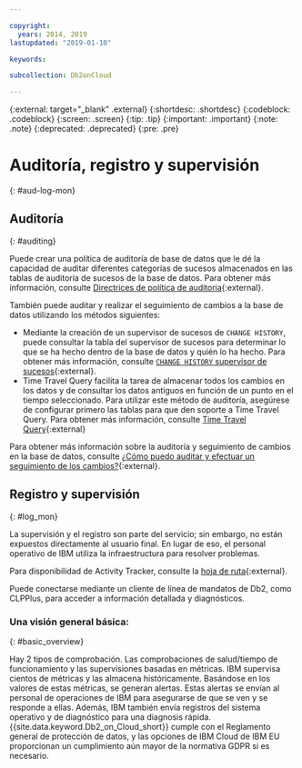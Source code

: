 ```yaml
---

copyright:
  years: 2014, 2019
lastupdated: "2019-01-10"

keywords: 

subcollection: Db2onCloud

---
```


<!-- Attribute definitions --> 
{:external: target="_blank" .external}
{:shortdesc: .shortdesc}
{:codeblock: .codeblock}
{:screen: .screen}
{:tip: .tip}
{:important: .important}
{:note: .note}
{:deprecated: .deprecated}
{:pre: .pre}

# Auditoría, registro y supervisión
{: #aud-log-mon}

## Auditoría
{: #auditing}

Puede crear una política de auditoría de base de datos que le dé la capacidad de auditar diferentes categorías de sucesos almacenados en las tablas de auditoría de sucesos de la base de datos. Para obtener más información, consulte
[Directrices de política de auditoria](https://www.ibm.com/support/knowledgecenter/SSFMBX/com.ibm.swg.im.dashdb.security.doc/doc/audit_policy_guidelines.html){:external}.

También puede auditar y realizar el seguimiento de cambios a la base de datos utilizando los métodos siguientes:
* Mediante la creación de un supervisor de sucesos de `CHANGE HISTORY`, puede consultar la tabla del supervisor de sucesos para determinar lo que se ha hecho dentro de la base de datos y quién lo ha hecho. Para obtener más información, consulte
[`CHANGE HISTORY` supervisor de sucesos](https://www.ibm.com/support/knowledgecenter/en/SSEPGG_11.1.0/com.ibm.db2.luw.sql.ref.doc/doc/r0059363.html){:external}.
* Time Travel Query facilita la tarea de almacenar todos los cambios en los datos y de consultar los datos antiguos en función de un punto en el tiempo seleccionado. Para utilizar este método de auditoría, asegúrese de configurar primero las tablas para que den soporte a Time Travel Query. Para obtener más información, consulte [Time Travel Query](https://developer.ibm.com/answers/questions/426878/how-do-i-use-time-travel-query-in-db2-or-db2-on-cl/){:external}

Para obtener más información sobre la auditoría y seguimiento de cambios en la base de datos, consulte
[¿Cómo puedo auditar y efectuar un seguimiento de los cambios?](https://developer.ibm.com/answers/questions/427780/how-can-i-audit-or-track-changes-dropped-tables-to.html){:external}.

## Registro y supervisión
{: #log_mon}

La supervisión y el registro son parte del servicio; sin embargo, no están expuestos directamente al usuario final. En lugar de eso, el personal operativo de IBM utiliza la infraestructura para resolver problemas.  

Para disponibilidad de Activity Tracker, consulte la [hoja de ruta](https://ibm.biz/db2oncloud-roadmap){:external}.

Puede conectarse mediante un cliente de línea de mandatos de Db2, como CLPPlus, para acceder a información detallada y diagnósticos.

### Una visión general básica:
{: #basic_overview}

Hay 2 tipos de comprobación. Las comprobaciones de salud/tiempo de funcionamiento y las supervisiones basadas en métricas. IBM supervisa cientos de métricas y las almacena históricamente. Basándose en los valores de estas métricas, se generan alertas. Estas alertas se envían al personal de operaciones de IBM para asegurarse de que se ven y se responde a ellas. Además, IBM también envía registros del sistema operativo y de diagnóstico para una diagnosis rápida. {{site.data.keyword.Db2_on_Cloud_short}} cumple con el Reglamento general de protección de datos, y las opciones de IBM Cloud de IBM EU proporcionan un cumplimiento aún mayor de la normativa GDPR si es necesario.


